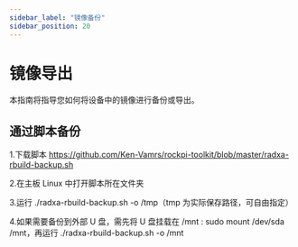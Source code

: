 ```yaml
---
sidebar_label: "镜像备份"
sidebar_position: 20
---
```


# 镜像导出

本指南将指导您如何将设备中的镜像进行备份或导出。

<!--
## rkdeveloptool

rkdeveloptool 的安装请参阅 [rkdeveloptool 安装教程](rk-dev-tool#Linux/MacOS).

rkdeveloptool 提供了一系列的操作命令，其中 rl 命令可进行镜像的导出，具体步骤如下:

首先，下载 [loader](https://dl.radxa.com/rock5/sw/images/loader/rock-5b/rk3588_spl_loader_v1.08.111.bin)， 通过以下命令烧录：

```bash
	rkdeveloptool db rkxx_loader_vx.xx.bin
```

然后通过以下命令导出镜像:

```bash
ReadLBA: rl  <BeginSec> <SectorLen> <File>
```

其中，<BeginSec\> 设为 0，<SectorLen\> 为扇区总数，通过磁盘总字节数/512 得出，<File\> 为导出文件，包括文件名及路径

-->

## 通过脚本备份

1.下载脚本 https://github.com/Ken-Vamrs/rockpi-toolkit/blob/master/radxa-rbuild-backup.sh

2.在主板 Linux 中打开脚本所在文件夹

3.运行 ./radxa-rbuild-backup.sh -o /tmp（tmp 为实际保存路径，可自由指定）

4.如果需要备份到外部 U 盘，需先将 U 盘挂载在 /mnt : sudo mount /dev/sda /mnt，再运行 ./radxa-rbuild-backup.sh -o /mnt

<!-- ## RKDevtool -->
